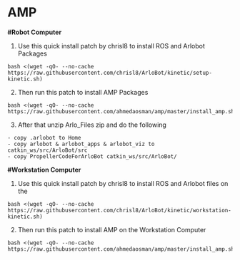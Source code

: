 # AMP

**#Robot Computer**

1. Use this quick install patch by chrisl8 to install ROS and Arlobot Packages
```
bash <(wget -qO- --no-cache https://raw.githubusercontent.com/chrisl8/ArloBot/kinetic/setup-kinetic.sh)
```
2. Then run this patch to install AMP Packages
```
bash <(wget -qO- --no-cache https://raw.githubusercontent.com/ahmedaosman/amp/master/install_amp.sh)
```
3. After that unzip Arlo_Files zip and do the following
```
- copy .arlobot to Home
- copy arlobot & arlobot_apps & arlobot_viz to catkin_ws/src/ArloBot/src
- copy PropellerCodeForArloBot catkin_ws/src/ArloBot/
```
**#Workstation Computer**

1. Use this quick install patch by chrisl8 to install ROS and Arlobot files on the 
```
bash <(wget -qO- --no-cache https://raw.githubusercontent.com/chrisl8/ArloBot/kinetic/workstation-kinetic.sh)
```
2. Then run this patch to install AMP on the Workstation Computer
```
bash <(wget -qO- --no-cache https://raw.githubusercontent.com/ahmedaosman/amp/master/install_amp.sh)
```

